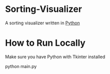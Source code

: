 # Sorting-Visualizer
A sorting visualizer written in [Python](https://docs.python.org/3/)

# How to Run Locally
Make sure you have Python with Tkinter installed<br />

python main.py<br />
